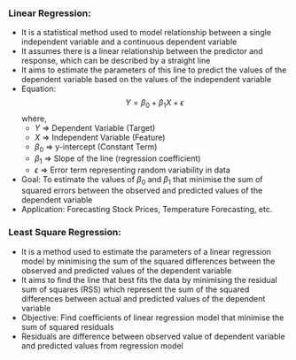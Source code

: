 ### Linear Regression:
- It is a statistical method used to model relationship between a single independent variable and a continuous dependent variable
- It assumes there is a linear relationship between the predictor and response, which can be described by a straight line
- It aims to estimate the parameters of this line to predict the values of the dependent variable based on the values of the independent variable
- Equation: $$Y = \beta_0 + \beta_1X + \epsilon$$ where,
	- $Y$ => Dependent Variable (Target)
	- $X$ => Independent Variable (Feature)
	- $\beta_0$ => y-intercept (Constant Term)
	- $\beta_1$ => Slope of the line (regression coefficient)
	- $\epsilon$ => Error term representing random variability in data
- Goal: To estimate the values of $\beta_0$ and $\beta_1$ that minimise the sum of squared errors between the observed and predicted values of the dependent variable
- Application: Forecasting Stock Prices, Temperature Forecasting, etc.

### Least Square Regression:
- It is a method used to estimate the parameters of a linear regression model by minimising the sum of the squared differences between the observed and predicted values of the dependent variable
- It aims to find the line that best fits the data by minimising the residual sum of squares (RSS) which represent the sum of the squared differences between actual and predicted values of the dependent variable
- Objective: Find coefficients of linear regression model that minimise the sum of squared residuals
- Residuals are difference between observed value of dependent variable and predicted values from regression model
